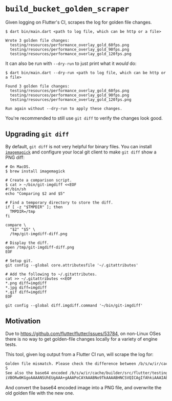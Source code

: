 # `build_bucket_golden_scraper`

Given logging on Flutter's CI, scrapes the log for golden file changes.

```shell
$ dart bin/main.dart <path to log file, which can be http or a file>

Wrote 3 golden file changes:
  testing/resources/performance_overlay_gold_60fps.png
  testing/resources/performance_overlay_gold_90fps.png
  testing/resources/performance_overlay_gold_120fps.png
```

It can also be run with `--dry-run` to just print what it _would_ do:

```shell
$ dart bin/main.dart --dry-run <path to log file, which can be http or a file>

Found 3 golden file changes:
  testing/resources/performance_overlay_gold_60fps.png
  testing/resources/performance_overlay_gold_90fps.png
  testing/resources/performance_overlay_gold_120fps.png

Run again without --dry-run to apply these changes.
```

You're recommended to still use `git diff` to verify the changes look good.

## Upgrading `git diff`

By default, `git diff` is not very helpful for binary files. You can install
[`imagemagick`](https://imagemagick.org/) and configure your local git client
to make `git diff` show a PNG diff:

```shell
# On MacOS.
$ brew install imagemagick

# Create a comparison script.
$ cat > ~/bin/git-imgdiff <<EOF
#!/bin/sh
echo "Comparing $2 and $5"

# Find a temporary directory to store the diff.
if [ -z "$TMPDIR" ]; then
  TMPDIR=/tmp
fi

compare \
  "$2" "$5" \
  /tmp/git-imgdiff-diff.png

# Display the diff.
open /tmp/git-imgdiff-diff.png
EOF

# Setup git.
git config --global core.attributesfile '~/.gitattributes'

# Add the following to ~/.gitattributes.
cat >> ~/.gitattributes <<EOF
*.png diff=imgdiff
*.jpg diff=imgdiff
*.gif diff=imgdiff
EOF

git config --global diff.imgdiff.command '~/bin/git-imgdiff'
```

## Motivation

Due to <https://github.com/flutter/flutter/issues/53784>, on non-Linux OSes
there is no way to get golden-file changes locally for a variety of engine
tests.

This tool, given log output from a Flutter CI run, will scrape the log for:

```txt
Golden file mismatch. Please check the difference between /b/s/w/ir/cache/builder/src/flutter/testing/resources/performance_overlay_gold_90fps.png and /b/s/w/ir/cache/builder/src/flutter/testing/resources/performance_overlay_gold_90fps_new.png, and  replace the former with the latter if the difference looks good.
S
See also the base64 encoded /b/s/w/ir/cache/builder/src/flutter/testing/resources/performance_overlay_gold_90fps_new.png:
iVBORw0KGgoAAAANSUhEUgAAA+gAAAPoCAYAAABNo9TkAAAABHNCSVQICAgIfAhkiAAAIABJREFUeJzs3elzFWeeJ/rnHB3tSEILktgEBrPvYBbbUF4K24X3t (...omitted)
```

And convert the base64 encoded image into a PNG file, and overwrite the old
golden file with the new one.
